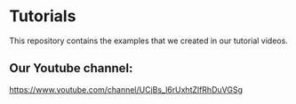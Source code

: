 # Tutorials
This repository contains the examples that we created in our tutorial videos.

## Our Youtube channel:
https://www.youtube.com/channel/UCjBs_l6rUxhtZlfRhDuVGSg

